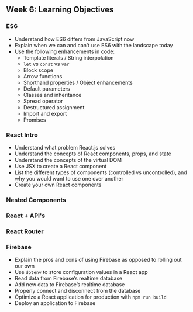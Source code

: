 ## Week 6: Learning Objectives 

### ES6

* Understand how ES6 differs from JavaScript now
* Explain when we can and can't use ES6 with the landscape today
* Use the following enhancements in code:
  - Template literals / String interpolation
  - `let` vs `const` vs `var`
  - Block scope
  - Arrow functions
  - Shorthand properties / Object enhancements
  - Default parameters
  - Classes and inheritance
  - Spread operator
  - Destructured assignment
  - Import and export
  - Promises

### React Intro

* Understand what problem React.js solves
* Understand the concepts of React components, props, and state
* Understand the concepts of the virtual DOM
* Use JSX to create a React component
* List the different types of components (controlled vs uncontrolled), and why you would want to use one over another
* Create your own React components

### Nested Components

### React + API's

### React Router

### Firebase 

- Explain the pros and cons of using Firebase as opposed to rolling out our own 
- Use `dotenv` to store configuration values in a React app 
- Read data from Firebase’s realtime database 
- Add new data to Firebase’s realtime database 
- Properly connect and disconnect from the database 
- Optimize a React application for production with `npm run build`
- Deploy an application to Firebase 
